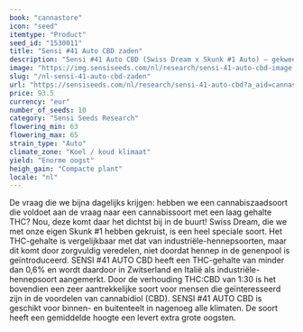 ```yaml
---
book: "cannastore"
icon: "seed"
itemtype: "Product"
seed_id: "1530011"
title: "Sensi #41 Auto CBD zaden"
description: "Sensi #41 Auto CBD (Swiss Dream x Skunk #1 Auto) – gekweekt voor een zeer hoog CBD-gehalte zonder verlies van de kracht en smaak van Skunk. Koop Sensi #41 zaden hier."
image: "https://img.sensiseeds.com/nl/research/sensi-41-auto-cbd-image.png"
slug: "/nl-sensi-41-auto-cbd-zaden"
url: "https://sensiseeds.com/nl/research/sensi-41-auto-cbd?a_aid=cannastore"
price: 93.5
currency: "eur"
number_of_seeds: 10
category: "Sensi Seeds Research"
flowering_min: 63
flowering_max: 65
strain_type: "Auto"
climate_zone: "Koel / koud klimaat"
yield: "Enorme oogst"
heigh_gain: "Compacte plant"
locale: "nl"
---
```

De vraag die we bijna dagelijks krijgen: hebben we een cannabiszaadsoort die voldoet aan de vraag naar een cannabissoort met een laag gehalte THC? Nou, deze komt daar het dichtst bij in de buurt! Swiss Dream, die we met onze eigen Skunk #1 hebben gekruist, is een heel speciale soort. Het THC-gehalte is vergelijkbaar met dat van industriële-hennepsoorten, maar dit komt door zorgvuldig veredelen, niet doordat hennep in de genenpool is geïntroduceerd. SENSI #41 AUTO CBD heeft een THC-gehalte van minder dan 0,6% en wordt daardoor in Zwitserland en Italië als industriële-hennepsoort aangemerkt. Door de verhouding THC:CBD van 1:30 is het bovendien een zeer aantrekkelijke soort voor mensen die geïnteresseerd zijn in de voordelen van cannabidiol (CBD). SENSI #41 AUTO CBD is geschikt voor binnen- en buitenteelt in nagenoeg alle klimaten. De soort heeft een gemiddelde hoogte een levert extra grote oogsten.
